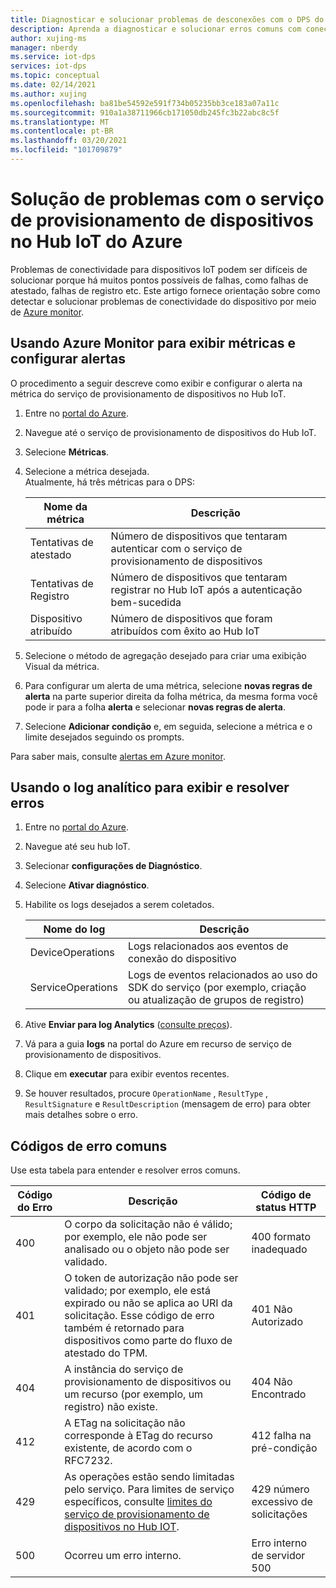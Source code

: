 ```yaml
---
title: Diagnosticar e solucionar problemas de desconexões com o DPS do Hub IoT do Azure
description: Aprenda a diagnosticar e solucionar erros comuns com conectividade de dispositivo para o serviço de provisionamento de dispositivos no Hub IoT do Azure (DPS)
author: xujing-ms
manager: nberdy
ms.service: iot-dps
services: iot-dps
ms.topic: conceptual
ms.date: 02/14/2021
ms.author: xujing
ms.openlocfilehash: ba81be54592e591f734b05235bb3ce183a07a11c
ms.sourcegitcommit: 910a1a38711966cb171050db245fc3b22abc8c5f
ms.translationtype: MT
ms.contentlocale: pt-BR
ms.lasthandoff: 03/20/2021
ms.locfileid: "101709879"
---
```

# <a name="troubleshooting-with-azure-iot-hub-device-provisioning-service"></a>Solução de problemas com o serviço de provisionamento de dispositivos no Hub IoT do Azure

Problemas de conectividade para dispositivos IoT podem ser difíceis de solucionar porque há muitos pontos possíveis de falhas, como falhas de atestado, falhas de registro etc. Este artigo fornece orientação sobre como detectar e solucionar problemas de conectividade do dispositivo por meio de [Azure monitor](../azure-monitor/overview.md).

## <a name="using-azure-monitor-to-view-metrics-and-set-up-alerts"></a>Usando Azure Monitor para exibir métricas e configurar alertas

O procedimento a seguir descreve como exibir e configurar o alerta na métrica do serviço de provisionamento de dispositivos no Hub IoT. 

1. Entre no [portal do Azure](https://portal.azure.com).

2. Navegue até o serviço de provisionamento de dispositivos do Hub IoT.

3. Selecione **Métricas**.

4. Selecione a métrica desejada. 
   <br />Atualmente, há três métricas para o DPS:

    | Nome da métrica | Descrição |
    |-------|------------|
    | Tentativas de atestado | Número de dispositivos que tentaram autenticar com o serviço de provisionamento de dispositivos|
    | Tentativas de Registro | Número de dispositivos que tentaram registrar no Hub IoT após a autenticação bem-sucedida|
    | Dispositivo atribuído | Número de dispositivos que foram atribuídos com êxito ao Hub IoT|

5. Selecione o método de agregação desejado para criar uma exibição Visual da métrica. 

6. Para configurar um alerta de uma métrica, selecione **novas regras de alerta** na parte superior direita da folha métrica, da mesma forma você pode ir para a folha **alerta** e selecionar **novas regras de alerta**.

7. Selecione **Adicionar condição** e, em seguida, selecione a métrica e o limite desejados seguindo os prompts.

Para saber mais, consulte [alertas em Azure monitor](../azure-monitor/platform/alerts-overview.md).

## <a name="using-log-analytic-to-view-and-resolve-errors"></a>Usando o log analítico para exibir e resolver erros

1. Entre no [portal do Azure](https://portal.azure.com).

2. Navegue até seu hub IoT.

3. Selecionar **configurações de Diagnóstico**.

4. Selecione **Ativar diagnóstico**.

5. Habilite os logs desejados a serem coletados.

    | Nome do log | Descrição |
    |-------|------------|
    | DeviceOperations | Logs relacionados aos eventos de conexão do dispositivo |
    | ServiceOperations | Logs de eventos relacionados ao uso do SDK do serviço (por exemplo, criação ou atualização de grupos de registro)|

6. Ative **Enviar para log Analytics** ([consulte preços](https://azure.microsoft.com/pricing/details/log-analytics/)). 

7. Vá para a guia **logs** na portal do Azure em recurso de serviço de provisionamento de dispositivos.

8. Clique em **executar** para exibir eventos recentes.

9. Se houver resultados, procure `OperationName` , `ResultType` , `ResultSignature` e `ResultDescription` (mensagem de erro) para obter mais detalhes sobre o erro.


## <a name="common-error-codes"></a>Códigos de erro comuns
Use esta tabela para entender e resolver erros comuns.

| Código do Erro| Descrição | Código de status HTTP |
|-------|------------|------------|
| 400 | O corpo da solicitação não é válido; por exemplo, ele não pode ser analisado ou o objeto não pode ser validado.| 400 formato inadequado |
| 401 | O token de autorização não pode ser validado; por exemplo, ele está expirado ou não se aplica ao URI da solicitação. Esse código de erro também é retornado para dispositivos como parte do fluxo de atestado do TPM. | 401 Não Autorizado|
| 404 | A instância do serviço de provisionamento de dispositivos ou um recurso (por exemplo, um registro) não existe. |404 Não Encontrado |
| 412 | A ETag na solicitação não corresponde à ETag do recurso existente, de acordo com o RFC7232. | 412 falha na pré-condição |
| 429 | As operações estão sendo limitadas pelo serviço. Para limites de serviço específicos, consulte [limites do serviço de provisionamento de dispositivos no Hub IOT](../azure-resource-manager/management/azure-subscription-service-limits.md#iot-hub-device-provisioning-service-limits). | 429 número excessivo de solicitações |
| 500 | Ocorreu um erro interno. | Erro interno de servidor 500|
